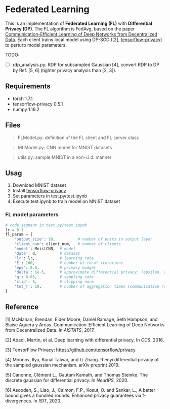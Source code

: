 # Federated Learning

This is an implementation of **Federated Learning (FL)** with **Differential Privacy (DP)**. The FL algorithm is FedAvg, based on the paper [Communication-Efficient Learning of Deep Networks from Decentralized Data](https://arxiv.org/abs/1602.05629). Each client trains local model using DP-SGD ([2], [tensorflow-privacy]( https://github.com/tensorflow/privacy)) to perturb model parameters.

TODO:
- [ ] rdp_analysis.py: RDP for subsampled Gaussian [4], convert RDP to DP by Ref. [5, 6] (tighter privacy analysis than [2, 3]).

## Requirements
- torch 1.7.1
- tensorflow-privacy 0.5.1
- numpy 1.16.2

## Files
> FLModel.py: definition of the FL client and FL server class

> MLModel.py: CNN model for MNIST datasets

> utils.py: sample MNIST in a non-i.i.d. manner

## Usag
1. Download MNIST dataset
2. Install [tensorflow-privacy]( https://github.com/tensorflow/privacy)
2. Set parameters in test.py/test.ipynb
3. Execute test.ipynb to train model on MNIST dataset

### FL model parameters
```python
# code segment in test.py/test.ipynb
lr = 0.1
fl_param = {
    'output_size': 10,          # number of units in output layer
    'client_num': client_num,   # number of clients
    'model': MnistCNN,  # model
    'data': d,          # dataset
    'lr': lr,           # learning rate
    'E': 100,           # number of local iterations
    'eps': 8.0,         # privacy budget
    'delta': 1e-5,      # approximate differential privacy: (epsilon, delta)-DP
    'q': 0.05,          # sampling rate
    'clip': 8,          # clipping norm
    'tot_T': 10,        # number of aggregation times (communication rounds)
}
```


## Reference
[1] McMahan, Brendan, Eider Moore, Daniel Ramage, Seth Hampson, and Blaise Aguera y Arcas. Communication-Efficient Learning of Deep Networks from Decentralized Data. In *AISTATS*, 2017.

[2] Abadi, Martin, et al. Deep learning with differential privacy. In *CCS*. 2016.

[3] TensorFlow Privacy: https://github.com/tensorflow/privacy

[4] Mironov, Ilya, Kunal Talwar, and Li Zhang. R\'enyi differential privacy of the sampled gaussian mechanism. arXiv preprint 2019.

[5] Canonne, Clément L., Gautam Kamath, and Thomas Steinke. The discrete gaussian for differential privacy. In *NeurIPS*, 2020.

[6] Asoodeh, S., Liao, J., Calmon, F.P., Kosut, O. and Sankar, L., A better bound gives a hundred rounds: Enhanced privacy guarantees via f-divergences. In *ISIT*, 2020.
